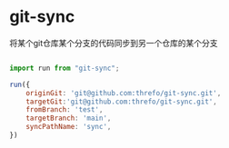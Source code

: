 # git-sync
将某个git仓库某个分支的代码同步到另一个仓库的某个分支

```js

import run from "git-sync";

run({
    originGit: 'git@github.com:threfo/git-sync.git',
    targetGit:'git@github.com:threfo/git-sync.git',
    fromBranch: 'test',
    targetBranch: 'main',
    syncPathName: 'sync',
})
```